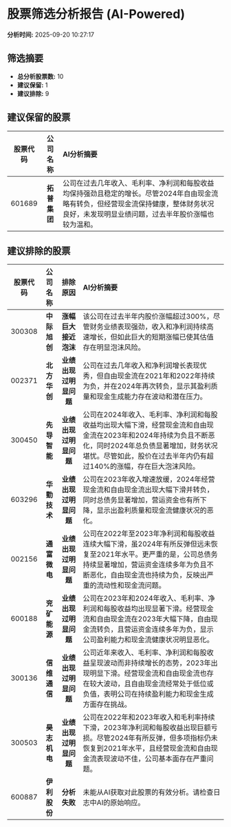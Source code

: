 # 股票筛选分析报告 (AI-Powered)

**分析时间:** 2025-09-20 10:27:17

## 筛选摘要

- **总分析股票数:** 10
- **建议保留:** 1
- **建议排除:** 9

## 建议保留的股票

| 股票代码 | 公司名称 | AI分析摘要 |
|:---:|:---:|:---|
| 601689 | **拓普集团** | 公司在过去几年收入、毛利率、净利润和每股收益均保持强劲且稳定的增长。尽管2024年自由现金流略有转负，但经营现金流保持健康，整体财务状况良好，未发现明显业绩问题，过去半年股价涨幅也较为温和。 |

## 建议排除的股票

| 股票代码 | 公司名称 | 排除原因 | AI分析摘要 |
|:---:|:---:|:---:|:---|
| 300308 | **中际旭创** | **涨幅巨大接近泡沫** | 该公司在过去半年内股价涨幅超过300%，尽管财务业绩表现强劲，收入和净利润持续高速增长，但如此巨大的短期涨幅已使其估值存在明显泡沫风险。 |
| 002371 | **北方华创** | **业绩出现过明显问题** | 公司在过去几年收入和净利润增长表现优秀，但自由现金流在2021年和2022年持续为负，并在2024年再次转负，显示其盈利质量和现金生成能力存在波动和潜在压力。 |
| 300450 | **先导智能** | **业绩出现过明显问题** | 公司在2024年收入、毛利率、净利润和每股收益均出现大幅下滑，经营现金流和自由现金流在2023年和2024年持续为负且不断恶化，同时2024年总负债显著增加，财务状况堪忧。尽管如此，股价在过去半年内仍有超过140%的涨幅，存在巨大泡沫风险。 |
| 603296 | **华勤技术** | **业绩出现过明显问题** | 公司在2023年收入增速放缓，2024年经营现金流和自由现金流出现大幅下滑并转负，同时总债务显著增加，营运资金也有所下降，显示出盈利质量和现金流健康状况的恶化。 |
| 002156 | **通富微电** | **业绩出现过明显问题** | 公司在2022年至2023年净利润和每股收益连续大幅下滑，虽2024年有所反弹但远未恢复至2021年水平。更严重的是，公司总债务持续显著增加，营运资金连续多年为负且不断恶化，自由现金流也持续为负，反映出严重的流动性和现金流问题。 |
| 600188 | **兖矿能源** | **业绩出现过明显问题** | 公司在2023年和2024年收入、毛利率、净利润和每股收益均出现显著下滑。经营现金流和自由现金流在2023年大幅下降，自由现金流转负，且营运资金连续多年为负，显示公司盈利能力和现金流健康状况明显恶化。 |
| 300136 | **信维通信** | **业绩出现过明显问题** | 公司近年来收入、毛利率、净利润和每股收益呈现波动而非持续增长的态势，2023年出现明显下滑。经营现金流和自由现金流也存在较大波动，且自由现金流经常处于低位或负值，表明公司在持续盈利能力和现金生成方面存在挑战。 |
| 300503 | **昊志机电** | **业绩出现过明显问题** | 公司在2022年和2023年收入和毛利率持续下滑，2023年净利润和每股收益出现巨额亏损。尽管2024年有所反弹，但多项指标仍未恢复到2021年水平，且经营现金流和自由现金流表现波动不佳，公司基本面存在严重问题。 |
| 600887 | **伊利股份** | **分析失败** | 未能从AI获取对此股票的有效分析。请检查日志中AI的原始响应。 |
